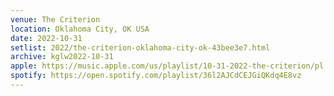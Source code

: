 ```yaml
---
venue: The Criterion
location: Oklahoma City, OK USA
date: 2022-10-31
setlist: 2022/the-criterion-oklahoma-city-ok-43bee3e7.html
archive: kglw2022-10-31
apple: https://music.apple.com/us/playlist/10-31-2022-the-criterion/pl.u-WabZv4jUyNJrmx
spotify: https://open.spotify.com/playlist/36l2AJCdCEJGiQKdq4E8vz
---
```

